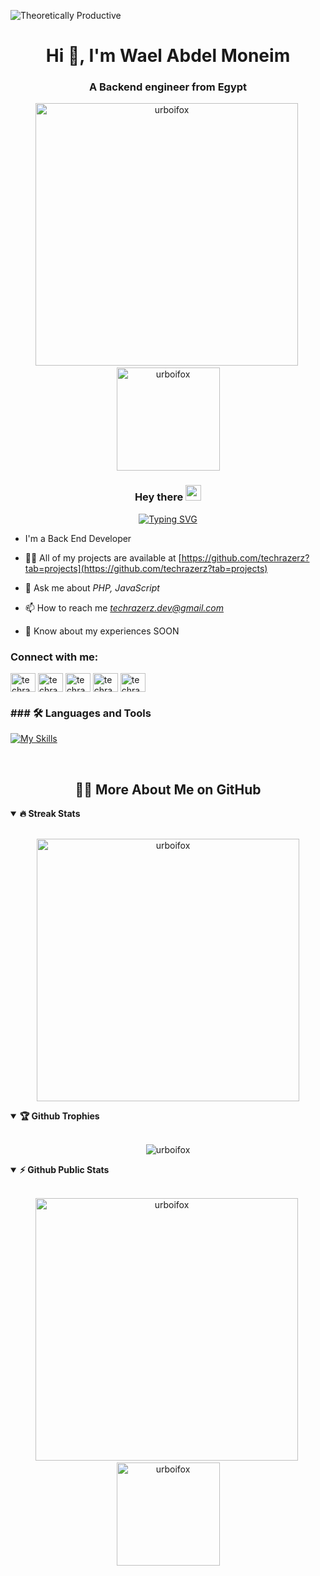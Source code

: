 ![Theoretically Productive](https://img.shields.io/badge/THEORETICALLY-PRODUCTIVE-blueviolet)<div class="open_grepper_editor" title="Edit & Save To Grepper"></div>

<h1 align="center">Hi 👋, I'm Wael Abdel Moneim</h1>
<h3 align="center">A Backend engineer from Egypt</h3>

<p align="center">
<img src="https://github-readme-stats.vercel.app/api?username=techrazerz&show_icons=true&theme=radical&count_private=true" alt="urboifox" width="420"/>&nbsp;<img src="https://camo.githubusercontent.com/adcf13eb9e75ab80ac343729805ef6b0578059669c86cbbe18747dfc247ab4c3/68747470733a2f2f6769746875622d726561646d652d73746174732e76657263656c2e6170702f6170692f746f702d6c616e67732f3f757365726e616d653d7872617a65727a266c61796f75743d636f6d70616374267468656d653d7261646963616c" alt="urboifox" height="165" data-canonical-src="https://github-readme-stats.vercel.app/api/top-langs/?username=techrazerz&amp;layout=compact&amp;theme=radical" style="max-width: 100%;">
</p>


<h3 align="center">
  <span>Hey there </span>
  <img  src="https://media.giphy.com/media/hvRJCLFzcasrR4ia7z/giphy.gif" width="25">
</h3>
<!-- Typing SVG by DenverCoder1 - https://github.com/DenverCoder1/readme-typing-svg -->
<p align="center">
 <a href="https://git.io/typing-svg"><img src="https://readme-typing-svg.demolab.com?font=Fira+Code&weight=600&size=22&pause=1000&color=2A79C8&random=false&width=435&lines=Welcome+To+My+Profile+%F0%9F%98%8A;%3D%3E+Back+End++Developer+" alt="Typing SVG" /></a>
</p>

- I'm a Back End Developer

- 👨‍💻 All of my projects are available at  [https://github.com/techrazerz?tab=projects](https://github.com/techrazerz?tab=projects)
- 💬 Ask me about *PHP, JavaScript*

- 📫 How to reach me *techrazerz.dev@gmail.com*

- 📄 Know about my experiences SOON

<h3 align="left">Connect with me:</h3>
<p align="left">
<a href="https://www.linkedin.com/in/wael-abdel-moneim-7b4927329/ " target="blank"><img align="center" src="https://raw.githubusercontent.com/rahuldkjain/github-profile-readme-generator/master/src/images/icons/Social/linked-in-alt.svg" alt="techrazerz" height="30" width="40" /></a>
<a href="https://www.facebook.com/profile.php?id=100012586534854 " target="blank"><img align="center" src="https://raw.githubusercontent.com/rahuldkjain/github-profile-readme-generator/master/src/images/icons/Social/facebook.svg" alt="techrazerz" height="30" width="40" /></a>
<a href="https://www.instagram.com/waelana7/ " target="blank"><img align="center" src="https://raw.githubusercontent.com/rahuldkjain/github-profile-readme-generator/master/src/images/icons/Social/instagram.svg" alt="techrazerz" height="30" width="40" /></a>
<a href="https://www.behance.net/" target="blank"><img align="center" src="https://raw.githubusercontent.com/rahuldkjain/github-profile-readme-generator/master/src/images/icons/Social/behance.svg" alt="techrazerz" height="30" width="40" /></a>
<a href="https://codeforces.com/profile/" target="blank"><img align="center" src="https://raw.githubusercontent.com/rahuldkjain/github-profile-readme-generator/master/src/images/icons/Social/codeforces.svg" alt="techrazerz" height="30" width="40" /></a>
</p>

<h3 align="left">### 🛠 Languages and Tools</h3>


<div  >

[![My Skills](https://skillicons.dev/icons?i=html,css,bootstrap,js,cpp,ts,laravel,react,webpack,fastapi,npm,postman,redhat,php,atom,git,github,mysql,sass,tailwindcss,stackoverflow,phpstorm,vscode,kali,linux,powershell,wordpress,discord,notion,Redis,python,Netdata,Docker,aws,mongodb,Jenkins,DDD,Firebase,jQuery)](https://skillicons.dev)
<br/>

</div>

<br>

<h2 align="center">👨‍💻 More About Me on GitHub</h2>


<details open>
<summary><b>🔥 Streak Stats</b></summary>
<br>
<p align="center">
<img src="http://github-readme-streak-stats.herokuapp.com?user=techrazerz&theme=radical&hide_border=true" alt="urboifox" width="420"/>
</p>
</details>

<details open>
<summary><b>🏆 Github Trophies</b></summary>
<br>
<p align="center">
<img src="https://github-profile-trophy.vercel.app/?username=techrazerz&theme=radical&no-frame=true&no-bg=true" alt="urboifox" />
</p>
</details>

<details open>
<summary><b>⚡ Github Public Stats</b></summary>
<br>
<p align="center">
<img src="https://github-readme-stats.vercel.app/api?username=techrazerz&show_icons=true&theme=radical&count_private=true" alt="urboifox" width="420"/>&nbsp;<img src="https://camo.githubusercontent.com/adcf13eb9e75ab80ac343729805ef6b0578059669c86cbbe18747dfc247ab4c3/68747470733a2f2f6769746875622d726561646d652d73746174732e76657263656c2e6170702f6170692f746f702d6c616e67732f3f757365726e616d653d7872617a65727a266c61796f75743d636f6d70616374267468656d653d7261646963616c" alt="urboifox" height="165" data-canonical-src="https://github-readme-stats.vercel.app/api/top-langs/?username=techrazerz&amp;layout=compact&amp;theme=radical" style="max-width: 100%;">
</p>

</details
